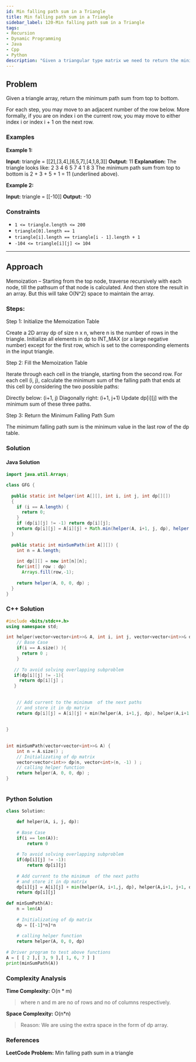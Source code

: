 ```yaml
---
id: Min falling path sum in a Triangle
title: Min falling path sum in a Triangle
sidebar_label: 120-Min falling path sum in a Triangle
tags:
- Recursion
- Dynamic Programming
- Java
- Cpp
- Python
description: "Given a triangular type matrix we need to return the minimum sum for reaching the bottom from the top . in each step we can either move down or diagonally right"
---
```


## Problem

Given a triangle array, return the minimum path sum from top to bottom.

For each step, you may move to an adjacent number of the row below. More formally, if you are on index i on the current row, you may move to either index i or index i + 1 on the next row.

### Examples

**Example 1:**

**Input:** triangle = [[2],[3,4],[6,5,7],[4,1,8,3]]
**Output:** 11
**Explanation:** The triangle looks like:
   2
  3 4
 6 5 7
4 1 8 3
The minimum path sum from top to bottom is 2 + 3 + 5 + 1 = 11 (underlined above).

**Example 2:**

**Input:** triangle = [[-10]]
**Output:** -10

### Constraints

- `1 <= triangle.length <= 200`
- `triangle[0].length == 1`
- `triangle[i].length == triangle[i - 1].length + 1`
- `-104 <= triangle[i][j] <= 104`


---

## Approach

 Memoization – Starting from the top node, traverse recursively with each node, till the pathsum of that node is calculated. And then store the result in an array. But this will take O(N^2) space to maintain the array.

### Steps:

Step 1: Initialize the Memoization Table

Create a 2D array dp of size n x n, where n is the number of rows in the triangle. Initialize all elements in dp to INT_MAX (or a large negative number) except for the first row, which is set to the corresponding elements in the input triangle.

Step 2: Fill the Memoization Table

Iterate through each cell in the triangle, starting from the second row. For each cell (i, j), calculate the minimum sum of the falling path that ends at this cell by considering the two possible paths:

Directly below: (i+1, j)
Diagonally right: (i+1, j+1)
Update dp[i][j] with the minimum sum of these three paths.

Step 3: Return the Minimum Falling Path Sum

The minimum falling path sum is the minimum value in the last row of the dp table.
### Solution

#### Java Solution

```java
import java.util.Arrays;

class GFG {
 
  public static int helper(int A[][], int i, int j, int dp[][])
  {
    if (i == A.length) {
      return 0;
    }
    if (dp[i][j] != -1) return dp[i][j];    
    return dp[i][j] = A[i][j] + Math.min(helper(A, i+1, j, dp), helper(A, i+1, j + 1, dp));
  }
 
  public static int minSumPath(int A[][]) {
    int n = A.length;
 
    int dp[][] = new int[n][n];
    for(int[] row : dp)
      Arrays.fill(row,-1);
 
    return helper(A, 0, 0, dp) ;
  } 
}


```
### C++ Solution

```cpp
#include <bits/stdc++.h>
using namespace std;

int helper(vector<vector<int>>& A, int i, int j, vector<vector<int>>& dp){
    // Base Case  
    if(i == A.size() ){
      return 0 ;
    }
   
   // To avoid solving overlapping subproblem
   if(dp[i][j] != -1){
     return dp[i][j] ;
   }
   
 
    // Add current to the minimum  of the next paths 
    // and store it in dp matrix
    return dp[i][j] = A[i][j] + min(helper(A, i+1,j, dp), helper(A,i+1, j+1, dp)) ;
     
     
}
 
 
int minSumPath(vector<vector<int>>& A) { 
    int n = A.size() ;
    // Initializating of dp matrix
    vector<vector<int>> dp(n, vector<int>(n, -1) ) ;
    // calling helper function
    return helper(A, 0, 0, dp) ;
}
 
```
### Python Solution

```python
class Solution:

    def helper(A, i, j, dp):
   
    # Base Case  
    if(i == len(A)):
        return 0
   
    # To avoid solving overlapping subproblem
    if(dp[i][j] != -1):
        return dp[i][j]
   
    # Add current to the minimum  of the next paths 
    # and store it in dp matrix
    dp[i][j] = A[i][j] + min(helper(A, i+1,j, dp), helper(A,i+1, j+1, dp))
    return dp[i][j]
 
def minSumPath(A):
    n = len(A)
     
    # Initializating of dp matrix
    dp = [[-1]*n]*n
 
    # calling helper function
    return helper(A, 0, 0, dp)
 
# Driver program to test above functions 
A = [ [ 2 ],[ 3, 9 ],[ 1, 6, 7 ] ]
print(minSumPath(A))
```

### Complexity Analysis
**Time Complexity:** O(n * m)
>where n and m are no of rows and no of columns respectively. 

**Space Complexity:** O(n*n)
>Reason: We are using the extra space in the form of dp array.

### References
**LeetCode Problem:** Min falling path sum in a triangle